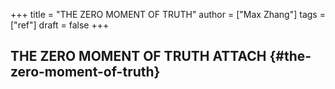 +++
title = "THE ZERO MOMENT OF TRUTH"
author = ["Max Zhang"]
tags = ["ref"]
draft = false
+++

## THE ZERO MOMENT OF TRUTH <span class="tag"><span class="ATTACH">ATTACH</span></span> {#the-zero-moment-of-truth}
